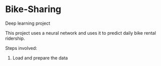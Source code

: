# Bike-Sharing
Deep learning project

This project uses a neural network and uses it to predict daily bike rental ridership.

Steps involved:
1. Load and prepare the data
